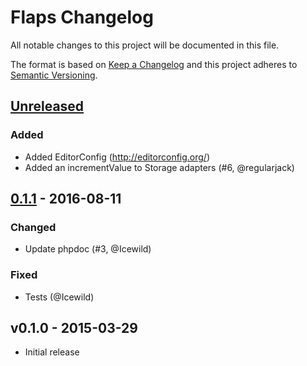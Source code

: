 # Flaps Changelog
All notable changes to this project will be documented in this file.

The format is based on [Keep a Changelog](http://keepachangelog.com/) 
and this project adheres to [Semantic Versioning](http://semver.org/).

## [Unreleased]
### Added
- Added EditorConfig (http://editorconfig.org/)
- Added an incrementValue to Storage adapters (#6, @regularjack)

## [0.1.1] - 2016-08-11
### Changed
- Update phpdoc (#3, @Icewild)

### Fixed
- Tests (@Icewild)

## v0.1.0 - 2015-03-29
- Initial release

[Unreleased]: https://github.com/beheh/flaps/compare/0.1.0...HEAD
[0.1.1]: https://github.com/beheh/flaps/compare/v0.1.0...0.1.1
